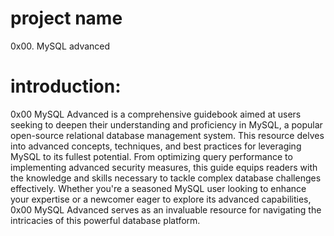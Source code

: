 # project name
0x00. MySQL advanced

# introduction:
0x00 MySQL Advanced is a comprehensive guidebook aimed at users seeking to deepen their understanding and proficiency in MySQL, a popular open-source relational database management system. This resource delves into advanced concepts, techniques, and best practices for leveraging MySQL to its fullest potential. From optimizing query performance to implementing advanced security measures, this guide equips readers with the knowledge and skills necessary to tackle complex database challenges effectively. Whether you're a seasoned MySQL user looking to enhance your expertise or a newcomer eager to explore its advanced capabilities, 0x00 MySQL Advanced serves as an invaluable resource for navigating the intricacies of this powerful database platform.
